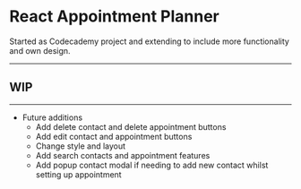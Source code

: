 # React Appointment Planner

Started as Codecademy project and extending to include more functionality and own design.

---

## WIP

---

* Future additions
    * Add delete contact and delete appointment buttons
    * Add edit contact and appointment buttons
    * Change style and layout
    * Add search contacts and appointment features
    * Add popup contact modal if needing to add new contact whilst setting up appointment